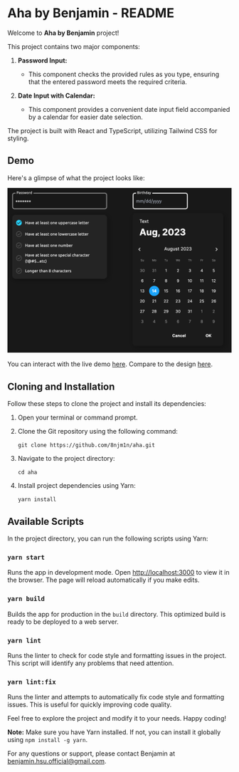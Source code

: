 # Aha by Benjamin - README

Welcome to **Aha by Benjamin** project! 

This project contains two major components:

1. **Password Input:**
   - This component checks the provided rules as you type, ensuring that the entered password meets the required criteria.

2. **Date Input with Calendar:**
   - This component provides a convenient date input field accompanied by a calendar for easier date selection.

The project is built with React and TypeScript, utilizing Tailwind CSS for styling.

## Demo

Here's a glimpse of what the project looks like:

![Demo Image](https://github.com/8njm1n/aha/blob/main/public/images/demo.png?raw=true)

You can interact with the live demo [here](https://8njm1n.github.io/aha/).
Compare to the design [here](https://www.figma.com/file/zsDbwWViGdNDqDltHGMNTP/Front-end-Exam---Benjamin?type=design&node-id=6083%3A309&mode=design&t=6l8vLcVTkXZDn1uS-1).

## Cloning and Installation

Follow these steps to clone the project and install its dependencies:

1. Open your terminal or command prompt.

2. Clone the Git repository using the following command:
   ```
   git clone https://github.com/8njm1n/aha.git
   ```

3. Navigate to the project directory:
   ```
   cd aha
   ```

4. Install project dependencies using Yarn:
   ```
   yarn install
   ```

## Available Scripts

In the project directory, you can run the following scripts using Yarn:

### `yarn start`

Runs the app in development mode. Open [http://localhost:3000](http://localhost:3000) to view it in the browser. The page will reload automatically if you make edits.

### `yarn build`

Builds the app for production in the `build` directory. This optimized build is ready to be deployed to a web server.

### `yarn lint`

Runs the linter to check for code style and formatting issues in the project. This script will identify any problems that need attention.

### `yarn lint:fix`

Runs the linter and attempts to automatically fix code style and formatting issues. This is useful for quickly improving code quality.

Feel free to explore the project and modify it to your needs. Happy coding!

**Note:** Make sure you have Yarn installed. If not, you can install it globally using `npm install -g yarn`.

For any questions or support, please contact Benjamin at [benjamin.hsu.official@gmail.com](mailto:benjamin.hsu.official@gmail.com).
